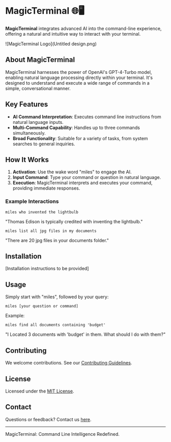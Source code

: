 # MagicTerminal 🌐🖥️

**MagicTerminal** integrates advanced AI into the command-line experience, offering a natural and intuitive way to interact with your terminal.

![MagicTerminal Logo](Untitled design.png)

## About MagicTerminal

MagicTerminal harnesses the power of OpenAI's GPT-4-Turbo model, enabling natural language processing directly within your terminal. It's designed to understand and execute a wide range of commands in a simple, conversational manner.

## Key Features

- **AI Command Interpretation**: Executes command line instructions from natural language inputs.
- **Multi-Command Capability**: Handles up to three commands simultaneously.
- **Broad Functionality**: Suitable for a variety of tasks, from system searches to general inquiries.

## How It Works

1. **Activation**: Use the wake word "miles" to engage the AI.
2. **Input Command**: Type your command or question in natural language.
3. **Execution**: MagicTerminal interprets and executes your command, providing immediate responses.

### Example Interactions

```
miles who invented the lightbulb
```
"Thomas Edison is typically credited with inventing the lightbulb."

```
miles list all jpg files in my documents
```
"There are 20 jpg files in your documents folder."

## Installation

[Installation instructions to be provided]

## Usage

Simply start with "miles", followed by your query:

```
miles [your question or command]
```

Example:

```
miles find all documents containing 'budget'
```
"I Located 3 documents with 'budget' in them. What should I do with them?"

## Contributing

We welcome contributions. See our [Contributing Guidelines](LINK_TO_CONTRIBUTING_GUIDELINES).

## License

Licensed under the [MIT License](LINK_TO_LICENSE).

## Contact

Questions or feedback? Contact us [here](LINK_TO_CONTACT_PAGE).

---

MagicTerminal: Command Line Intelligence Redefined.
